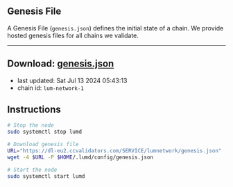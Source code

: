 ## Genesis File
A Genesis File (`genesis.json`) defines the initial state of a chain. We provide hosted genesis files for all chains we validate.

---
**Download: [genesis.json](https://dl-eu2.ccvalidators.com/SERVICE/lumnetwork/genesis.json)**
---

- last updated: Sat Jul 13 2024 05:43:13
- chain id: `lum-network-1`

## Instructions
```sh
# Stop the node
sudo systemctl stop lumd

# Download genesis file
URL="https://dl-eu2.ccvalidators.com/SERVICE/lumnetwork/genesis.json"
wget -4 $URL -P $HOME/.lumd/config/genesis.json

# Start the node
sudo systemctl start lumd
```
